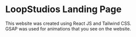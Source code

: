 # LoopStudios Landing Page

This website was created using React JS and Tailwind CSS. <br/>
GSAP was used for animations that you see on the website.


